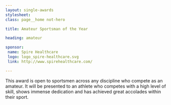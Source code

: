 ```yaml
---
layout: single-awards
stylesheet:
class: page__home not-hero

title: Amateur Sportsman of the Year

heading: amateur

sponsor:
 name: Spire Healthcare
 logo: logo_spire-healthcare.svg
 link: http://www.spirehealthcare.com/

---
```


This award is open to sportsmen across any discipline who compete as an amateur. It will be presented to an athlete who competes with a high level of skill, shows immense dedication and has achieved great accolades within their sport.
